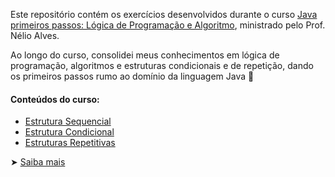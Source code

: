 
Este repositório contém os exercícios desenvolvidos durante o curso [Java primeiros passos: Lógica de Programação e Algoritmo](https://www.udemy.com/course/java-curso-logica-de-programacao/?utm_source=adwords&utm_medium=udemyads&utm_campaign=LongTail_new_la.PT_cc.BR&campaigntype=Search&portfolio=Brazil&language=PT&product=Course&test=&audience=DSA&topic=&priority=&utm_content=deal4584&utm_term=_._ag_118044111482_._ad_491671393381_._kw__._de_c_._dm__._pl__._ti_dsa-1131315795588_._li_9100475_._pd__._&matchtype=&gad_source=1&gclid=Cj0KCQjwi5q3BhCiARIsAJCfuZmNqEH8tp03bBh-PEUF_B-026Xw0TlMPM3Rkgh3m7BDLozx8yk1vgAaAj_AEALw_wcB&couponCode=2021PM25), ministrado pelo Prof. Nélio Alves.

Ao longo do curso, consolidei meus conhecimentos em lógica de programação, algoritmos e estruturas condicionais e de repetição, dando os primeiros passos rumo ao domínio da linguagem Java 🚀

#### Conteúdos do curso:

- [Estrutura Sequencial](https://github.com/rafa-soares/Java_primeiros_passos/tree/master/src/main/java/com/exercicios/sessao3)
- [Estrutura Condicional](https://github.com/rafa-soares/Java_primeiros_passos/tree/master/src/main/java/com/exercicios/sessao4)
- [Estruturas Repetitivas](https://github.com/rafa-soares/Java_primeiros_passos/tree/master/src/main/java/com/exercicios/sessao5)



➤ [Saiba mais](https://www.udemy.com/course/java-curso-logica-de-programacao/?utm_source=adwords&utm_medium=udemyads&utm_campaign=LongTail_new_la.PT_cc.BR&campaigntype=Search&portfolio=Brazil&language=PT&product=Course&test=&audience=DSA&topic=&priority=&utm_content=deal4584&utm_term=_._ag_118044111482_._ad_491671393381_._kw__._de_c_._dm__._pl__._ti_dsa-1131315795588_._li_9100475_._pd__._&matchtype=&gad_source=1&gclid=Cj0KCQjwi5q3BhCiARIsAJCfuZmNqEH8tp03bBh-PEUF_B-026Xw0TlMPM3Rkgh3m7BDLozx8yk1vgAaAj_AEALw_wcB&couponCode=2021PM25)
